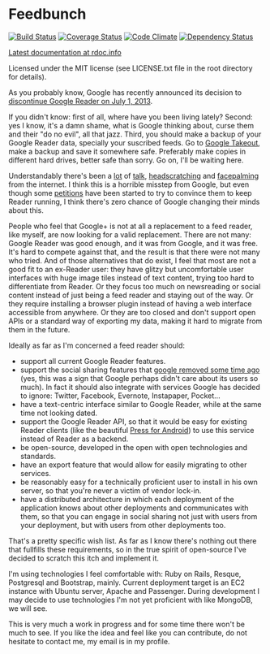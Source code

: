 Feedbunch
==========
[![Build Status](https://travis-ci.org/amatriain/feedbunch.png?branch=master)](https://travis-ci.org/amatriain/feedbunch) [![Coverage Status](https://coveralls.io/repos/amatriain/feedbunch/badge.png?branch=master)](https://coveralls.io/r/amatriain/feedbunch) [![Code Climate](https://codeclimate.com/github/amatriain/feedbunch.png)](https://codeclimate.com/github/amatriain/feedbunch) [![Dependency Status](https://gemnasium.com/amatriain/feedbunch.png)](https://gemnasium.com/amatriain/feedbunch)

[Latest documentation at rdoc.info](http://rubydoc.info/github/amatriain/feedbunch/frames/file/README.md)

Licensed under the MIT license (see LICENSE.txt file in the root directory for details).

As you probably know, Google has recently announced its decision to [discontinue Google Reader on July 1, 2013](http://googlereader.blogspot.ca/2013/03/powering-down-google-reader.html).

If you didn't know: first of all, where have you been living lately? Second: yes I know, it's a damn shame, what is Google thinking about, curse them and their "do no evil", all that jazz. Third, you should make a backup of your Google Reader data, specially your suscribed feeds. Go to [Google Takeout](https://www.google.com/takeout/?pli=1#custom:reader), make a backup and save it somewhere safe. Preferably make copies in different hard drives, better safe than sorry. Go on, I'll be waiting here.

Understandably there's been a [lot](http://lifehacker.com/5990454/google-is-killing-google-reader?tag=google-reader) of [talk](http://techcrunch.com/2013/03/24/bees/), [headscratching](http://www.slate.com/articles/technology/technology/2013/03/google_reader_why_did_everyone_s_favorite_rss_program_die_what_free_web.html) and [facepalming](http://www.reddit.com/r/technology/comments/1a8ygk/official_google_reader_blog_powering_down_google/) from the internet. I think this is a horrible misstep from Google, but even though some [petitions](https://www.change.org/petitions/google-keep-google-reader-running) have been started to try to convince them to keep Reader running, I think there's zero chance of Google changing their minds about this.

People who feel that Google+ is not at all a replacement to a feed reader, like myself, are now looking for a valid replacement. There are not many: Google Reader was good enough, and it was from Google, and it was free. It's hard to compete against that, and the result is that there were not many who tried. And of those alternatives that do exist, I feel that most are not a good fit to an ex-Reader user: they have glitzy but uncomfortable user interfaces with huge image tiles instead of text content, trying too hard to differentiate from Reader. Or they focus too much on newsreading or social content instead of just being a feed reader and staying out of the way. Or they require installing a browser plugin instead of having a web interface accessible from anywhere. Or they are too closed and don't support open APIs or a standard way of exporting my data, making it hard to migrate from them in the future.

Ideally as far as I'm concerned a feed reader should:

- support all current Google Reader features.
- support the social sharing features that [google removed some time ago](http://googlereader.blogspot.com.es/2011/10/new-in-reader-fresh-design-and-google.html) (yes, this was a sign that Google perhaps didn't care about its users so much). In fact it should also integrate with services Google has decided to ignore: Twitter, Facebook, Evernote, Instapaper, Pocket...
- have a text-centric interface similar to Google Reader, while at the same time not looking dated.
- support the Google Reader API, so that it would be easy for existing Reader clients (like the beautiful [Press for Android](http://twentyfivesquares.com/press/)) to use this service instead of Reader as a backend.
- be open-source, developed in the open with open technologies and standards.
- have an export feature that would allow for easily migrating to other services.
- be reasonably easy for a technically proficient user to install in his own server, so that you're never a victim of vendor lock-in.
- have a distributed architecture in which each deployment of the application knows about other deployments and communicates with them, so that you can engage in social sharing not just with users from your deployment, but with users from other deployments too.

That's a pretty specific wish list. As far as I know there's nothing out there that fullfills these requirements, so in the true spirit of open-source I've decided to scratch this itch and implement it.

I'm using technologies I feel comfortable with: Ruby on Rails, Resque, Postgresql and Bootstrap, mainly. Current deployment target is an EC2 instance with Ubuntu server, Apache and Passenger. During development I may decide to use technologies I'm not yet proficient with like MongoDB, we will see.

This is very much a work in progress and for some time there won't be much to see. If you like the idea and feel like you can contribute, do not hesitate to contact me, my email is in my profile.
